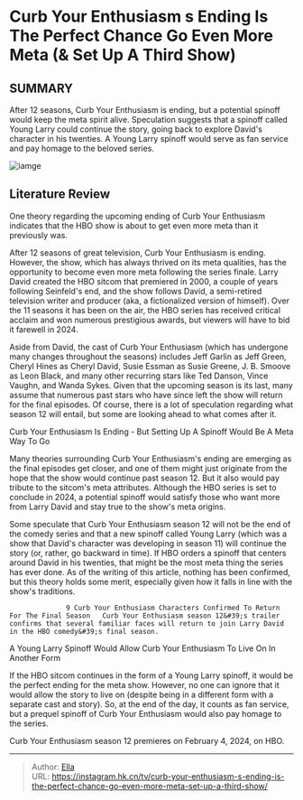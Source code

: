 # Curb Your Enthusiasm s Ending Is The Perfect Chance Go Even More Meta (&amp; Set Up A Third Show)


## SUMMARY 



  After 12 seasons, Curb Your Enthusiasm is ending, but a potential spinoff would keep the meta spirit alive.   Speculation suggests that a spinoff called Young Larry could continue the story, going back to explore David&#39;s character in his twenties.   A Young Larry spinoff would serve as fan service and pay homage to the beloved series.  

![iamge](https://static1.srcdn.com/wordpress/wp-content/uploads/2024/01/larry-david-and-aliens-in-curb-your-enthusiasm.jpg)

## Literature Review

One theory regarding the upcoming ending of Curb Your Enthusiasm indicates that the HBO show is about to get even more meta than it previously was.




After 12 seasons of great television, Curb Your Enthusiasm is ending. However, the show, which has always thrived on its meta qualities, has the opportunity to become even more meta following the series finale. Larry David created the HBO sitcom that premiered in 2000, a couple of years following Seinfeld&#39;s end, and the show follows David, a semi-retired television writer and producer (aka, a fictionalized version of himself). Over the 11 seasons it has been on the air, the HBO series has received critical acclaim and won numerous prestigious awards, but viewers will have to bid it farewell in 2024.




Aside from David, the cast of Curb Your Enthusiasm (which has undergone many changes throughout the seasons) includes Jeff Garlin as Jeff Green, Cheryl Hines as Cheryl David, Susie Essman as Susie Greene, J. B. Smoove as Leon Black, and many other recurring stars like Ted Danson, Vince Vaughn, and Wanda Sykes. Given that the upcoming season is its last, many assume that numerous past stars who have since left the show will return for the final episodes. Of course, there is a lot of speculation regarding what season 12 will entail, but some are looking ahead to what comes after it.


 Curb Your Enthusiasm Is Ending - But Setting Up A Spinoff Would Be A Meta Way To Go 
          

Many theories surrounding Curb Your Enthusiasm&#39;s ending are emerging as the final episodes get closer, and one of them might just originate from the hope that the show would continue past season 12. But it also would pay tribute to the sitcom&#39;s meta attributes. Although the HBO series is set to conclude in 2024, a potential spinoff would satisfy those who want more from Larry David and stay true to the show&#39;s meta origins.




Some speculate that Curb Your Enthusiasm season 12 will not be the end of the comedy series and that a new spinoff called Young Larry (which was a show that David&#39;s character was developing in season 11) will continue the story (or, rather, go backward in time). If HBO orders a spinoff that centers around David in his twenties, that might be the most meta thing the series has ever done. As of the writing of this article, nothing has been confirmed, but this theory holds some merit, especially given how it falls in line with the show&#39;s traditions.

                  9 Curb Your Enthusiasm Characters Confirmed To Return For The Final Season   Curb Your Enthusiasm season 12&#39;s trailer confirms that several familiar faces will return to join Larry David in the HBO comedy&#39;s final season.   



 A Young Larry Spinoff Would Allow Curb Your Enthusiasm To Live On In Another Form 
          




If the HBO sitcom continues in the form of a Young Larry spinoff, it would be the perfect ending for the meta show. However, no one can ignore that it would allow the story to live on (despite being in a different form with a separate cast and story). So, at the end of the day, it counts as fan service, but a prequel spinoff of Curb Your Enthusiasm would also pay homage to the series.



Curb Your Enthusiasm season 12 premieres on February 4, 2024, on HBO.





---

> Author: [Ella](https://instagram.hk.cn/)  
> URL: https://instagram.hk.cn/tv/curb-your-enthusiasm-s-ending-is-the-perfect-chance-go-even-more-meta-set-up-a-third-show/  

